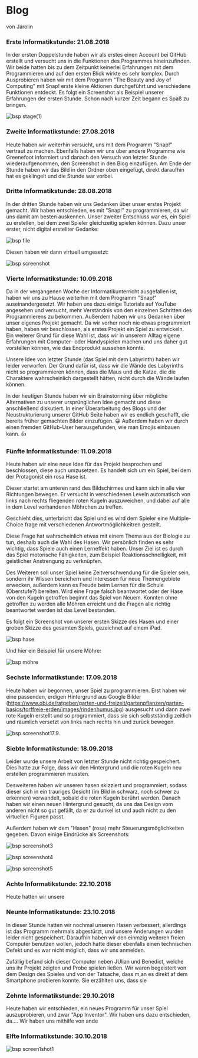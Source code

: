# Blog
von Jarolin


### Erste Informatikstunde: 21.08.2018 

In der ersten Doppelstunde haben wir als erstes einen Account bei GitHub erstellt und versucht uns in die Funktionen des Programmes hineinzufinden. 
Wir beide hatten bis zu dem Zeitpunkt keinerlei Erfahrungen mit dem Programmieren und auf den ersten Blick wirkte es sehr komplex.
Durch Ausprobieren haben wir mit dem Programm "The Beauty and Joy of Computing" mit Snap! erste kleine Aktionen durchgeführt und verschiedene Funktionen entdeckt.
Es folgt ein Screenshot als Beispiel unserer Erfahrungen der ersten Stunde.
Schon nach kurzer Zeit begann es Spaß zu bringen.


 ![bsp stage(1)](Bilder/Stage(1).png)


### Zweite Informatikstunde: 27.08.2018

Heute haben wir weiterhin versucht, uns mit dem Programm "Snap!" vertraut zu machen. 
Ebenfalls haben wir uns über andere Programme wie Greenefoot informiert und danach den Versuch von letzter Stunde wiederaufgenommen, den Screenshot in den Blog einzufügen. 
Am Ende der Stunde haben wir das Bild in den Ordner oben eingefügt, direkt daraufhin hat es geklingelt und die Stunde war vorbei.


### Dritte Informatikstunde: 28.08.2018

In der dritten Stunde haben wir uns Gedanken über unser erstes Projekt gemacht. Wir haben entschieden, es mit "Snap!" zu programmieren, da wir uns damit am besten auskennen. 
Unser zweiter Entschluss war es, ein Spiel zu erstellen, bei dem zwei Spieler gleichzeitig spielen können. Dazu unser erster, nicht digital erstellter Gedanke:

 ![bsp file](Bilder/file.jpg)

 

Diesen haben wir dann virtuell umgesetzt:

![bsp screenshot](Bilder/screenshot.jpg)

### Vierte Informatikstunde: 10.09.2018

Da in der vergangenen Woche der Informatikunterricht ausgefallen ist, haben wir uns zu Hause weiterhin mit dem Programm "Snap!" auseinandergesetzt. 
Wir haben uns dazu einige Tutorials auf YouTube angesehen und versucht, mehr Verständnis von den einzelnen Schritten des Programmierens zu bekommen. 
Außerdem haben wir uns Gedanken über unser eigenes Projekt gemacht. 
Da wir vorher noch nie etwas programmiert haben, haben wir beschlossen, als erstes Projekt ein Spiel zu entwickeln. 
Ein weiterer Grund für diese Wahl ist, dass wir in unserem Alltag eigene Erfahrungen mit Computer- oder Handyspielen machen und uns daher gut vorstellen können, wie das Endprodukt aussehen könnte.

Unsere Idee von letzter Stunde (das Spiel mit dem Labyrinth) haben wir leider verworfen. Der Grund dafür ist, dass wir die Wände des Labyrinths nicht so programmieren können, dass die Maus und die Katze, die die Charaktere wahrscheinlich dargestellt hätten, nicht durch die Wände laufen können.

In der heutigen Stunde haben wir ein Brainstorming über mögliche Alternativen zu unserer ursprünglichen Idee gemacht und diese anschließend diskutiert.
In einer Überarbeitung des Blogs und der Neustrukturierung unserer GitHub Seite haben wir es endlich geschafft, die bereits früher gemachten Bilder einzufügen. :grinning:
Außerdem haben wir durch einen fremden GitHub-User herausgefunden, wie man Emojis einbauen kann. :thumbsup: 

### Fünfte Informatikstunde: 11.09.2018

Heute haben wir eine neue Idee für das Projekt besprochen und beschlossen, diese auch umzusetzen. 
Es handelt sich um ein Spiel, bei dem der Protagonist ein rosa Hase ist. 

Dieser startet am unteren rand des Bildschirmes und kann sich in alle vier Richtungen bewegen.
Er versucht in verschiedenen Leveln automatisch von links nach rechts fliegenden roten Kugeln auszuweichen, und dabei auf alle in dem Level vorhandenen Möhrchen zu treffen.

Geschieht dies, unterbricht das Spiel und es wird dem Spieler eine Multiple-Choice frage mit verschiedenen Antwortmöglichkeitren gestellt.

Diese Frage hat wahrscheinlich etwas mit einem Thema aus der Biologie zu tun, deshalb auch die Wahl des Hasen. 
Wir persönlich finden es sehr wichtig, dass Spiele auch einen Lerneffekt haben. 
Unser Ziel ist es durch das Spiel motorische Fähigkeiten, zum Beispiel Reaktionsschnelligkeit, mit geistlicher Anstrengung zu verknüpfen.

Des Weiteren soll unser Spiel keine Zeitverschwendung für die Spieler sein, sondern ihr Wissen bereichern und Interessen für neue Themengebiete erwecken, außerdem kann es Freude beim Lernen für die Schule (Oberstufe?) bereiten. 
Wird eine Frage falsch beantwortet oder der Hase von den Kugeln getroffen beginnt das Spiel von Neuem.
Konnten ohne getroffen zu werden alle Möhren erreicht und die Fragen alle richtig beantwortet werden ist das Level bestanden.

Es folgt ein Screenshot von unserer ersten Skizze des Hasen und einer groben Skizze des gesamten Spiels, gezeichnet auf einem iPad.

![bsp hase](Bilder/hase.png)


Und hier ein Beispiel für unsere Möhre:


![bsp möhre](Bilder/möhre.png) 


### Sechste Informatikstunde: 17.09.2018

Heute haben wir begonnen, unser Spiel zu programmieren. Erst haben wir eine passenden, erdigen Hintergrund aus Google Bilder (https://www.obi.de/ratgeber/garten-und-freizeit/gartenpflanzen/garten-basics/torffreie-erden/images/rindenhumus.jpg) ausgesucht und dann zwei rote Kugeln erstellt und so programmiert, dass sie sich selbstständig zeitlich und räumlich versetzt von links nach rechts hin und zurück bewegen. 

![bsp screenshot17.9.](Bilder/screenshot17.9..jpg)


### Siebte Informatikstunde: 18.09.2018

Leider wurde unsere Arbeit von letzter Stunde nicht richtig gespeichert. Dies hatte zur Folge, dass wir den Hintergrund und die roten Kugeln neu erstellen programmieren mussten.

Desweiteren haben wir unseren hasen skizziert und programmiert, sodass dieser sich in ein trauriges Gesicht (im Bild in schwarz, noch schwer zu erkennen) verwandelt, sobald die roten Kugeln berührt werden. Danach haben wir einen neuen Hintergrund gesucht, da uns das Design vom anderen nicht so gut gefällt, da er zu dunkel ist und auch nicht zu den virtuellen Figuren passt.

Außerdem haben wir dem "Hasen" (rosa) mehr Steuerungsmöglichkeiten gegeben. Davon einige Eindrücke als Screenshots: 

![bsp screenshot3](Bilder/screenshot3.jpg)

![bsp screenshot4](Bilder/screenshot4.jpg)

![bsp screenshot5](Bilder/screenshot5.jpg)

### Achte Informatikstunde: 22.10.2018

Heute hatten wir unsere

### Neunte Informatikstunde: 23.10.2018

In dieser Stunde hatten wir nochmal unseren Hasen verbessert, allerdings ist das Programm mehrmals abgestürzt, und unsere Änderungen wurden leider nicht gespeichert. 
Daraufhin haben wir den einmzig weiteren freien Computer benutzen wollen, jedoch hatte dieser ebenfalls einen technischen Defekt und es war nicht möglich, dass wir uns anmelden.

Zufällig befand sich dieser Computer neben JUlian und Benedict, welche uns ihr Projekt zeigten und Probe spielen ließen. 
Wir waren begeistert von dem Design des Spieles und von der Tatsache, dass m,an es direkt af dem Smartphone probieren konnte. Sie erzählten uns, dass sie 

### Zehnte Informatikstunde: 29.10.2018

Heute haben wir entschieden, ein neues Programm für unser Spiel auszuprobieren, und zwar "App Inventor". Wir haben uns dazu entschieden, da.... Wir haben uns mithilfe von ande

### Elfte Informatikstunde: 30.10.2018

![bsp screen1shot1](Bilder/screen1shot1.jpg)
